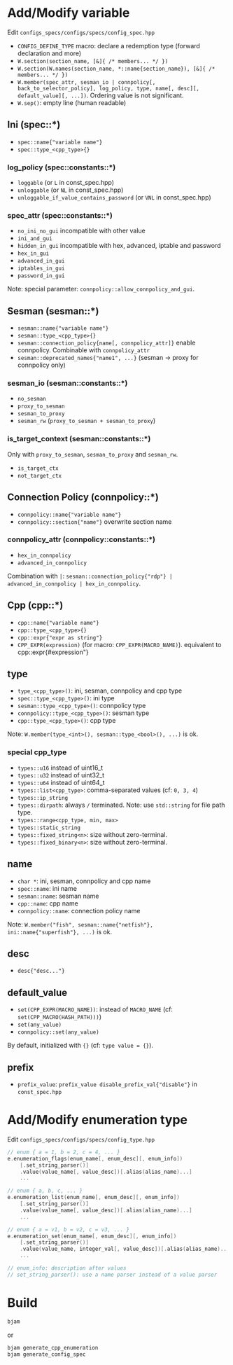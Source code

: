 # Add/Modify variable

Edit `configs_specs/configs/specs/config_spec.hpp`

- `CONFIG_DEFINE_TYPE` macro: declare a redemption type (forward declaration and more)
- `W.section(section_name, [&]{ /* members... */ })`
- `W.section(W.names(section_name, *::name{section_name}), [&]{ /* members... */ })`
- `W.member(spec_attr, sesman_io | connpolicy[, back_to_selector_policy], log_policy, type, name[, desc][, default_value][, ...])`. Ordering value is not significant.
- `W.sep()`: empty line (human readable)



## Ini (spec::*)

- `spec::name{"variable name"}`
- `spec::type_<cpp_type>{}`


### log_policy (spec::constants::*)

- `loggable` (or `L` in const_spec.hpp)
- `unloggable` (or `NL` in const_spec.hpp)
- `unloggable_if_value_contains_password` (or `VNL` in const_spec.hpp)


### spec_attr (spec::constants::*)

- `no_ini_no_gui` incompatible with other value
- `ini_and_gui`
- `hidden_in_gui` incompatible with hex, advanced, iptable and password
- `hex_in_gui`
- `advanced_in_gui`
- `iptables_in_gui`
- `password_in_gui`

Note: special parameter: `connpolicy::allow_connpolicy_and_gui`.



## Sesman (sesman::*)

- `sesman::name{"variable name"}`
- `sesman::type_<cpp_type>{}`
- `sesman::connection_policy{name[, connpolicy_attr]}` enable connpolicy. Combinable with `connpolicy_attr`
- `sesman::deprecated_names{"name1", ...}` (sesman -> proxy for connpolicy only)


### sesman_io (sesman::constants::*)

- `no_sesman`
- `proxy_to_sesman`
- `sesman_to_proxy`
- `sesman_rw` (`proxy_to_sesman + sesman_to_proxy`)


### is_target_context (sesman::constants::*)

Only with `proxy_to_sesman`, `sesman_to_proxy` and `sesman_rw`.

- `is_target_ctx`
- `not_target_ctx`



## Connection Policy (connpolicy::*)

- `connpolicy::name{"variable name"}`
- `connpolicy::section{"name"}` overwrite section name


### connpolicy_attr (connpolicy::constants::*)

- `hex_in_connpolicy`
- `advanced_in_connpolicy`

Combination with `|`: `sesman::connection_policy{"rdp"} | advanced_in_connpolicy | hex_in_connpolicy`.



## Cpp (cpp::*)

- `cpp::name{"variable name"}`
- `cpp::type_<cpp_type>{}`
- `cpp::expr{"expr as string"}`
- `CPP_EXPR(expression)` (for macro: `CPP_EXPR(MACRO_NAME)`). equivalent to cpp::expr{#expression"}



## type

- `type_<cpp_type>()`: ini, sesman, connpolicy and cpp type
- `spec::type_<cpp_type>()`: ini type
- `sesman::type_<cpp_type>()`: connpolicy type
- `connpolicy::type_<cpp_type>()`: sesman type
- `cpp::type_<cpp_type>()`: cpp type

Note: `W.member(type_<int>(), sesman::type_<bool>(), ...)` is ok.

### special cpp_type

- `types::u16` instead of uint16_t
- `types::u32` instead of uint32_t
- `types::u64` instead of uint64_t
- `types::list<cpp_type>`: comma-separated values (cf: `0, 3, 4`)
- `types::ip_string`
- `types::dirpath`: always `/` terminated. Note: use `std::string` for file path type.
- `types::range<cpp_type, min, max>`
- `types::static_string`
- `types::fixed_string<n>`: size without zero-terminal.
- `types::fixed_binary<n>`: size without zero-terminal.



## name

- `char *`: ini, sesman, connpolicy and cpp name
- `spec::name`: ini name
- `sesman::name`: sesman name
- `cpp::name`: cpp name
- `connpolicy::name`: connection policy name

Note: `W.member("fish", sesman::name{"netfish"}, ini::name{"superfish"}, ...)` is ok.



## desc

- `desc{"desc..."}`



## default_value

- `set(CPP_EXPR(MACRO_NAME))`: instead of `MACRO_NAME` (cf: `set(CPP_MACRO(HASH_PATH)))`)
- `set(any_value)`
- `connpolicy::set(any_value)`

By default, initialized with `{}` (cf: `type value = {}`).


## prefix

- `prefix_value`: `prefix_value disable_prefix_val{"disable"}` in `const_spec.hpp`


# Add/Modify enumeration type

Edit `configs_specs/configs/specs/config_type.hpp`

```cpp
// enum { a = 1, b = 2, c = 4, ... }
e.enumeration_flags(enum_name[, enum_desc][, enum_info])
    [.set_string_parser()]
    .value(value_name[, value_desc])[.alias(alias_name)...]
    ...

// enum { a, b, c, ... }
e.enumeration_list(enum_name[, enum_desc][, enum_info])
    [.set_string_parser()]
    .value(value_name[, value_desc])[.alias(alias_name)...]
    ...

// enum { a = v1, b = v2, c = v3, ... }
e.enumeration_set(enum_name[, enum_desc][, enum_info])
    [.set_string_parser()]
    .value(value_name, integer_val[, value_desc])[.alias(alias_name)...]
    ...

// enum_info: description after values
// set_string_parser(): use a name parser instead of a value parser
```


# Build

```bash
bjam
```

or

```bash
bjam generate_cpp_enumeration
bjam generate_config_spec
```
